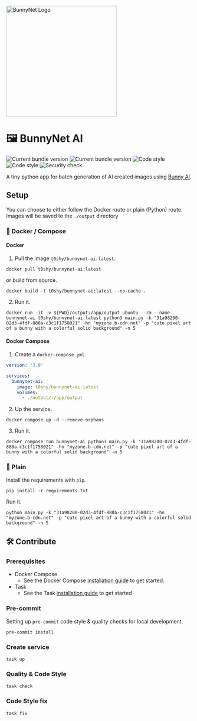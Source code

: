 <br />
<a href="https://bunny.net?ref=pji59zr7a4">
    <img alt="BunnyNet Logo" src="https://bunny.net/v2/images/bunnynet-logo-dark.svg" width="300" />
</a>

# 🖼️ BunnyNet AI

<div align="left">
    <img src="https://img.shields.io/github/v/release/toshy/bunnynet-ai?label=Release&sort=semver" alt="Current bundle version" />
    <img src="https://img.shields.io/badge/Docker%20Hub-t0shy%2Fbunnynet--ai-blue" alt="Current bundle version" />
    <img src="https://img.shields.io/github/actions/workflow/status/toshy/bunnynet-ai/pylint.yml?branch=master&label=Pylint" alt="Code style">
    <img src="https://img.shields.io/badge/Code%20Style-PEP8-orange.svg" alt="Code style" />
    <img src="https://img.shields.io/github/actions/workflow/status/toshy/bunnynet-ai/security.yml?branch=master&label=Audit" alt="Security check">
</div>

A tiny python app for batch generation of AI created images using [Bunny AI](https://docs.bunny.net/docs/bunny-ai-image-generation).

## Setup

You can choose to either follow the Docker route or plain (Python) route. Images will be saved to the `./output` directory

### 🐋 Docker / Compose

#### Docker

1. Pull the image `t0shy/bunnynet-ai:latest`.

```shell
docker pull t0shy/bunnynet-ai:latest
```

or build from source.

```shell
docker build -t t0shy/bunnynet-ai:latest --no-cache .
```

2. Run it.

```shell
docker run -it -v ${PWD}/output:/app/output ubuntu --rm --name bunnynet-ai t0shy/bunnynet-ai:latest python3 main.py -k "31a98200-02d3-4fdf-888a-c3c1f1758021" -hn "myzone.b-cdn.net" -p "cute pixel art of a bunny with a colorful solid background" -n 5
```

#### Docker Compose

1. Create a `docker-compose.yml`.

```yaml
version: '3.9'

services:
  bunnynet-ai:
    image: t0shy/bunnynet-ai:latest
    volumes:
      - ./output/:/app/output
````

2. Up the service.

```shell
docker compose up -d --remove-orphans
```

3. Run it.


```shell
docker compose run bunnynet-ai python3 main.py -k "31a98200-02d3-4fdf-888a-c3c1f1758021" -hn "myzone.b-cdn.net" -p "cute pixel art of a bunny with a colorful solid background" -n 5
```

### 🐍 Plain

Install the requirements with `pip`.

```shell
pip install -r requirements.txt
```

Run it.

```shell
python main.py -k "31a98200-02d3-4fdf-888a-c3c1f1758021" -hn "myzone.b-cdn.net" -p "cute pixel art of a bunny with a colorful solid background" -n 5
```

## 🛠️ Contribute

### Prerequisites

* Docker Compose
    * See the Docker Compose [installation guide](https://docs.docker.com/compose/install/) to get started.
* Task
    * See the Task [installation guide](https://taskfile.dev/installation/) to get started

### Pre-commit

Setting up `pre-commit` code style & quality checks for local development.

```shell
pre-commit install
```

### Create service

```shell
task up
```

### Quality & Code Style

```shell
task check
```

### Code Style fix

```shell
task fix
```
